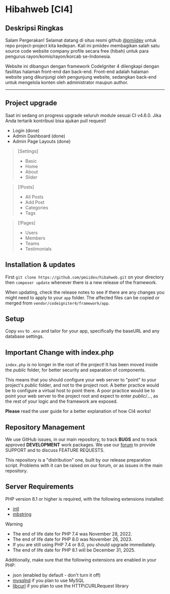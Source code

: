 # Hibahweb [CI4]

## Deskripsi Ringkas
Salam Pergerakan! Selamat datang di situs resmi github [@pmiidev](https://github.com/pmiidev) untuk repo project-project kita kedepan. Kali ini pmiidev membagikan salah satu source code website company profile secara free (hibah) untuk para pengurus rayon/komis/rayon/korcab se-Indonesia.

Website ini dibangun dengan framework CodeIgniter 4 dilengkapi dengan fasilitas halaman front-end dan back-end. Front-end adalah halaman website yang dikunjungi oleh pengunjung website, sedangkan back-end untuk mengelola konten oleh administrator maupun author.

<hr>

## Project upgrade
Saat ini sedang on progress upgrade seluruh module sesuai CI v4.6.0. Jika Anda tertarik kontribusi bisa ajukan pull request!

- Login (done)
- Admin Dashboard (done)
- Admin Page Layouts (done)

> [Settings]
> - Basic
> - Home
> - About
> - Slider

> [!Posts]
> - All Posts
> - Add Post
> - Categories
> - Tags

> [!Pages]
> - Users
> - Members
> - Teams
> - Testimonials

## Installation & updates

First `git clone https://github.com/pmiidev/hibahweb.git` on your directory
then `composer update` whenever
there is a new release of the framework.

When updating, check the release notes to see if there are any changes you might need to apply
to your `app` folder. The affected files can be copied or merged from
`vendor/codeigniter4/framework/app`.

## Setup

Copy `env` to `.env` and tailor for your app, specifically the baseURL
and any database settings.

## Important Change with index.php

`index.php` is no longer in the root of the project! It has been moved inside the *public* folder,
for better security and separation of components.

This means that you should configure your web server to "point" to your project's *public* folder, and
not to the project root. A better practice would be to configure a virtual host to point there. A poor practice would be to point your web server to the project root and expect to enter *public/...*, as the rest of your logic and the
framework are exposed.

**Please** read the user guide for a better explanation of how CI4 works!

## Repository Management

We use GitHub issues, in our main repository, to track **BUGS** and to track approved **DEVELOPMENT** work packages.
We use our [forum](http://forum.codeigniter.com) to provide SUPPORT and to discuss
FEATURE REQUESTS.

This repository is a "distribution" one, built by our release preparation script.
Problems with it can be raised on our forum, or as issues in the main repository.

## Server Requirements

PHP version 8.1 or higher is required, with the following extensions installed:

- [intl](http://php.net/manual/en/intl.requirements.php)
- [mbstring](http://php.net/manual/en/mbstring.installation.php)

> [!WARNING]
> - The end of life date for PHP 7.4 was November 28, 2022.
> - The end of life date for PHP 8.0 was November 26, 2023.
> - If you are still using PHP 7.4 or 8.0, you should upgrade immediately.
> - The end of life date for PHP 8.1 will be December 31, 2025.

Additionally, make sure that the following extensions are enabled in your PHP:

- json (enabled by default - don't turn it off)
- [mysqlnd](http://php.net/manual/en/mysqlnd.install.php) if you plan to use MySQL
- [libcurl](http://php.net/manual/en/curl.requirements.php) if you plan to use the HTTP\CURLRequest library
